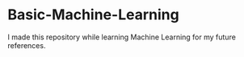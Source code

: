 # Basic-Machine-Learning
I made this repository while learning Machine Learning for my future references.
